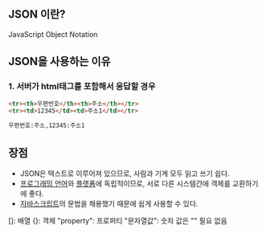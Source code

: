 ## JSON 이란?
JavaScript Object Notation

## JSON을 사용하는 이유

### 1. 서버가 html태그를 포함해서 응답할 경우
```html
<tr><th>우편번호</th><th>주소</th></tr>
<tr><td>12345</td><td>주소1</td></tr>
```



```html
우편번호:주소,12345:주소1
```


## 장점

-   JSON은 텍스트로 이루어져 있으므로, 사람과 기계 모두 읽고 쓰기 쉽다.
-   [프로그래밍 언어](https://ko.wikipedia.org/wiki/%ED%94%84%EB%A1%9C%EA%B7%B8%EB%9E%98%EB%B0%8D_%EC%96%B8%EC%96%B4 "프로그래밍 언어")와  [플랫폼](https://ko.wikipedia.org/wiki/%EC%BB%B4%ED%93%A8%ED%8C%85_%ED%94%8C%EB%9E%AB%ED%8F%BC "컴퓨팅 플랫폼")에 독립적이므로, 서로 다른 시스템간에 객체를 교환하기에 좋다.
- [자바스크립트](https://ko.wikipedia.org/wiki/%EC%9E%90%EB%B0%94%EC%8A%A4%ED%81%AC%EB%A6%BD%ED%8A%B8 "자바스크립트")의 문법을 채용했기 때문에 쉽게 사용할 수 있다.



[]: 배열
{}: 객체
"property": 프로퍼티
"문자열값": 숫자 값은 "" 필요 없음

<!--stackedit_data:
eyJoaXN0b3J5IjpbLTE4NTgyNzc4ODgsLTE2MTYyOTczNTcsMj
AzODM4MzgwXX0=
-->